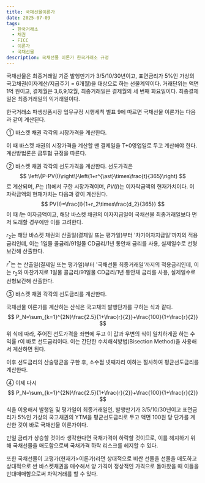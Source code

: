 ```yaml
---
title: 국채선물이론가
date: 2025-07-09
tags:
  - 한국거래소
  - 채권
  - FICC
  - 이론가
  - 국채선물
description: 국채선물 이론가 한국거래소 규정
---
```


 국채선물은 최종거래일 기준 발행만기가 3/5/10/30년이고, 표면금리가 5%인 가상의 국고채권(이자계산/지급주기 = 6개월)을 대상으로 하는 선물계약이다. 거래단위는 액면 1억 원이고, 결제월은 3,6,9,12월, 최종거래일은 결제월의 세 번째 화요일이다. 최종결제일은 최종거래일의 익거래일이다.

한국거래소 파생상품시장 업무규정 시행세칙 별표 9에 따르면 국채선물 이론가는 다음과 같이 계산된다.

①  바스켓 채권 각각의 시장가격을 계산한다.

이 때 바스켓 채권의 시장가격을 계산할 땐 결제일을 T+0영업일로 두고 계산해야 한다. 계산방법론은 금투협 규정을 따른다.


② 바스켓 채권 각각의 선도가격을 계산한다. 선도가격은 
$$
\left\{P-PV(I)\right\}\left(1+r^{\ast}\times\frac{t}{365}\right)
$$
로 계산되며, $P$는 (1)에서 구한 시장가격이며, $PV(I)$는 이자락금액의 현재가치이다. 이자락금액의 현재가치는 다음과 같이 계산된다. 
$$
PV(I)=\frac{I}{1+r_2\times\frac{d_2}{365}}
$$
이 때 $I$는 이자금액이고, 해당 바스켓 채권의 이자지급일이 국채선물 최종거래일보다 먼저 도래할 경우에만 이를 고려한다.

$r_2$는 해당 바스켓 채권의 산출일(결제일 또는 평가일)부터 '차기이자지급일'까지의 적용금리인데, 이는 1일물 콜금리/91일물 CD금리/1년 통안채 금리를 사용, 실제일수로 선형보간해 산출한다.

$r^{\ast}$는 는 산출일(결제일 또는 평가일)부터 '국채선물 최종거래일'까지의 적용금리인데, 이는 $r_2$와 마찬가지로 1일물 콜금리/91일물 CD금리/1년 통안채 금리를 사용, 실제일수로 선형보간해 산출한다.

③ 바스켓 채권 각각의 선도금리를 계산한다.

국채선물 이론가를 계산하는 산식은 국고채의 발행단가를 구하는 식과 같다.
$$
P_N=\sum_{k=1}^{2N}\frac{2.5}{1+\frac{r}{2}}+\frac{100}{1+\frac{r}{2}}
$$
위 식에 따라, 주어진 선도가격을 좌변에 두고 이 값과 우변의 식이 일치하게끔 하는 수익률 $r$이 바로 선도금리이다. 이는 간단한 수치해석방법(Bisection Method)을 사용해서 계산하면 된다.

이후 선도금리의 산술평균을 구한 후, 소수점 넷째자리 이하는 절사하여 평균선도금리를 계산한다.

④ 이제 다시
$$
P_N=\sum_{k=1}^{2N}\frac{2.5}{1+\frac{r}{2}}+\frac{100}{1+\frac{r}{2}}
$$
식을 이용해서 발행일 및 평가일이 최종거래일인, 발행만기가 3/5/10/30년이고 표면금리가 5%인 가상의 국고채권의 YTM을 평균선도금리로 두고 액면 100원 당 단가를 계산한 것이 바로 국채선물 이론가이다.

만일 금리가 상승할 것이라 생각한다면 국채가격이 하락할 것이므로, 이를 헤지하기 위해 국채선물을 매도함으로써 국채가격 하락 리스크를 헤지할 수 있다.

또한 국채선물이 고평가(현재가>이론가)라면 상대적으로 비싼 선물을 선물을 매도하고 상대적으로 싼 바스켓채권을 매수해서 양 가격이 정상적인 가격으로 돌아왔을 때 이들을 반대매매함으로써 차익거래를 할 수 있다.